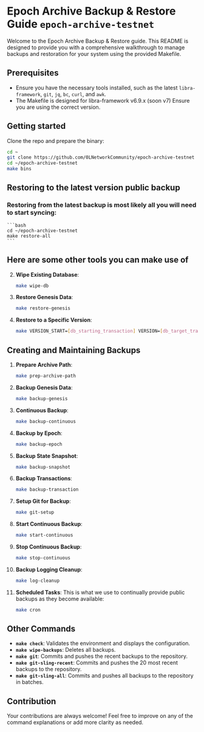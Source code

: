 # Epoch Archive Backup & Restore Guide `epoch-archive-testnet`

Welcome to the Epoch Archive Backup & Restore guide. This README is designed to provide you with a comprehensive walkthrough to manage backups and restoration for your system using the provided Makefile.

## Prerequisites

- Ensure you have the necessary tools installed, such as the latest `libra-framework`, `git`, `jq`, `bc`, `curl`, and `awk`.
- The Makefile is designed for libra-framework v6.9.x (soon v7) Ensure you are using the correct version.

## Getting started

  Clone the repo and prepare the binary:
  ```bash
  cd ~
  git clone https://github.com/0LNetworkCommunity/epoch-archive-testnet
  cd ~/epoch-archive-testnet
  make bins
  ```


## Restoring to the latest version public backup

### Restoring from the latest backup is most likely all you will need to start syncing:
    ```bash
    cd ~/epoch-archive-testnet
    make restore-all
    ```

## Here are some other tools you can make use of
  
2. **Wipe Existing Database**:
    ```bash
    make wipe-db
    ```

3. **Restore Genesis Data**:
    ```bash
    make restore-genesis
    ```

4. **Restore to a Specific Version**:
    ```bash
    make VERSION_START=[db_starting_transaction] VERSION=[db_target_transaction] restore-latest
    ```


## Creating and Maintaining Backups

1. **Prepare Archive Path**:
    ```bash
    make prep-archive-path
    ```

2. **Backup Genesis Data**:
    ```bash
    make backup-genesis
    ```

3. **Continuous Backup**:
    ```bash
    make backup-continuous
    ```

4. **Backup by Epoch**:
    ```bash
    make backup-epoch
    ```

5. **Backup State Snapshot**:
    ```bash
    make backup-snapshot
    ```

6. **Backup Transactions**:
    ```bash
    make backup-transaction
    ```

7. **Setup Git for Backup**:
    ```bash
    make git-setup
    ```

8. **Start Continuous Backup**:
    ```bash
    make start-continuous
    ```

9. **Stop Continuous Backup**:
    ```bash
    make stop-continuous
    ```

10. **Backup Logging Cleanup**:
    ```bash
    make log-cleanup
    ```

11. **Scheduled Tasks**:
    This is what we use to continually provide public backups as they become available:
    ```bash
    make cron
    ```

## Other Commands

- **`make check`**: Validates the environment and displays the configuration.
- **`make wipe-backups`**: Deletes all backups.
- **`make git`**: Commits and pushes the recent backups to the repository.
- **`make git-sling-recent`**: Commits and pushes the 20 most recent backups to the repository.
- **`make git-sling-all`**: Commits and pushes all backups to the repository in batches.

## Contribution

Your contributions are always welcome! Feel free to improve on any of the command explanations or add more clarity as needed.
